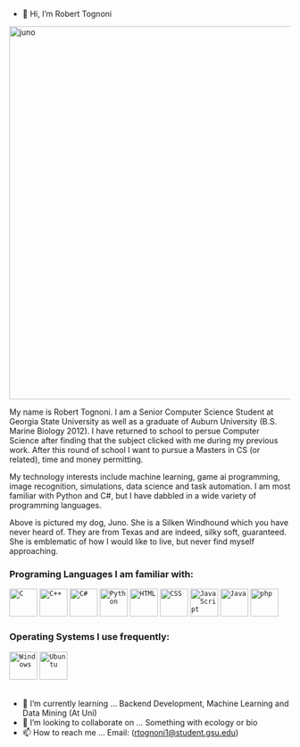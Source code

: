 - 👋 Hi, I’m Robert Tognoni



<img width="668" alt="juno" src="https://user-images.githubusercontent.com/60898339/221718052-36a9eeda-0d96-4dac-9da2-781c5b1990f2.png">


My name is Robert Tognoni. I am a Senior Computer Science Student at Georgia State University as well as a graduate of Auburn University (B.S. Marine Biology 2012). I have returned to school to persue Computer Science after finding that the subject clicked with me during my previous work. After this round of school I want to pursue a Masters in CS (or related), time and money permitting. 

My technology interests include machine learning, game ai programming, image recognition, simulations, data science and task automation. I am most familiar with Python and C#, but I have dabbled in a wide variety of programming languages.

Above is pictured my dog, Juno. She is a Silken Windhound which you have never heard of. They are from Texas and are indeed, silky soft, guaranteed. She is emblematic of how I would like to live, but never find myself approaching.  

### Programing Languages I am familiar with: 
<div>
	<code><img height="50" src="https://user-images.githubusercontent.com/25181517/192106070-46255bcf-65e6-4c6b-a296-bf8d0d8fb2a7.png" alt="C" title="C" /></code>
	<code><img height="50" src="https://user-images.githubusercontent.com/25181517/192106073-90fffafe-3562-4ff9-a37e-c77a2da0ff58.png" alt="C++" title="C++" /></code>
	<code><img height="50" src="https://user-images.githubusercontent.com/25181517/121405384-444d7300-c95d-11eb-959f-913020d3bf90.png" alt="C#" title="C#" /></code>
	<code><img height="50" src="https://user-images.githubusercontent.com/25181517/183423507-c056a6f9-1ba8-4312-a350-19bcbc5a8697.png" alt="Python" title="Python"/></code>
  <code><img height="50" src="https://user-images.githubusercontent.com/25181517/192158954-f88b5814-d510-4564-b285-dff7d6400dad.png" alt="HTML" title="HTML" /></code>
	<code><img height="50" src="https://user-images.githubusercontent.com/25181517/183898674-75a4a1b1-f960-4ea9-abcb-637170a00a75.png" alt="CSS" title="CSS" /></code>
	<code><img height="50" src="https://user-images.githubusercontent.com/25181517/117447155-6a868a00-af3d-11eb-9cfe-245df15c9f3f.png" alt="JavaScript" title="JavaScript" /></code>
	<code><img height="50" src="https://user-images.githubusercontent.com/25181517/117201156-9a724800-adec-11eb-9a9d-3cd0f67da4bc.png" alt="Java" title="Java"></code>
	<code><img height="50" src="https://user-images.githubusercontent.com/25181517/183570228-6a040b9f-3ddf-47a2-a201-743121dac664.png" alt="php" title="php" /></code>
</div>

### Operating Systems I use frequently: 
<div>
	<code><img height="50" src="https://user-images.githubusercontent.com/25181517/186884150-05e9ff6d-340e-4802-9533-2c3f02363ee3.png" alt="Windows" title="Windows" /></code>
	<code><img height="50" src="https://user-images.githubusercontent.com/25181517/186884153-99edc188-e4aa-4c84-91b0-e2df260ebc33.png" alt="Ubuntu" title="Ubuntu" /></code>
</div>    

<br>

- 🌱 I’m currently learning ... Backend Development, Machine Learning and Data Mining (At Uni)
- 💞️ I’m looking to collaborate on ... Something with ecology or bio
- 📫 How to reach me ... Email: (rtognoni1@student.gsu.edu)
<!---
rtogn/rtogn is a ✨ special ✨ repository because its `README.md` (this file) appears on your GitHub profile.
You can click the Preview link to take a look at your changes.
--->
